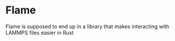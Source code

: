 # Flame
Flame is supposed to end up in a library that makes interacting with LAMMPS files easier in Rust

